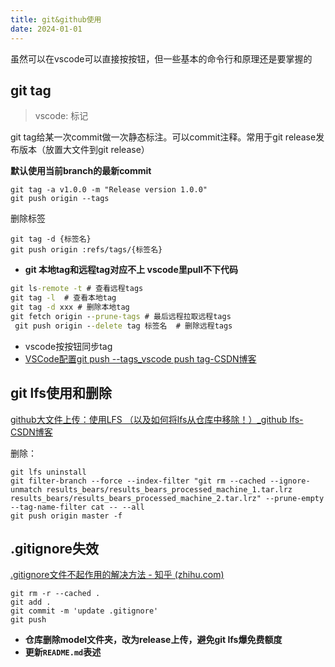 ```yaml
---
title: git&github使用
date: 2024-01-01
---
```


虽然可以在vscode可以直接按按钮，但一些基本的命令行和原理还是要掌握的

## git tag

> vscode: 标记

git tag给某一次commit做一次静态标注。可以commit注释。常用于git release发布版本（放置大文件到git release）

**默认使用当前branch的最新commit**

```
git tag -a v1.0.0 -m "Release version 1.0.0" 
git push origin --tags
```
删除标签

```
git tag -d {标签名}
git push origin :refs/tags/{标签名}
```

- **git 本地tag和远程tag对应不上 vscode里pull不下代码**

```cmd
git ls-remote -t # 查看远程tags                 
git tag -l  # 查看本地tag
git tag -d xxx # 删除本地tag
git fetch origin --prune-tags # 最后远程拉取远程tags   
 git push origin --delete tag 标签名  # 删除远程tags
```

- vscode按按钮同步tag
- [VSCode配置git push --tags_vscode push tag-CSDN博客](https://blog.csdn.net/u010214511/article/details/127030248)

## git lfs使用和删除

[github大文件上传：使用LFS （以及如何将lfs从仓库中移除！）_github lfs-CSDN博客](https://blog.csdn.net/weixin_39278265/article/details/121103819)

删除：

```
git lfs uninstall
git filter-branch --force --index-filter "git rm --cached --ignore-unmatch results_bears/results_bears_processed_machine_1.tar.lrz results_bears/results_bears_processed_machine_2.tar.lrz" --prune-empty --tag-name-filter cat -- --all
git push origin master -f 
```

## .gitignore失效

[.gitignore文件不起作用的解决方法 - 知乎 (zhihu.com)](https://zhuanlan.zhihu.com/p/334908553)

```
git rm -r --cached .
git add .
git commit -m 'update .gitignore'
git push
```

- **仓库删除model文件夹，改为release上传，避免git lfs爆免费额度**
- **更新`README.md`表述**
